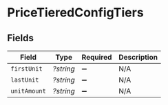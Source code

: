 # PriceTieredConfigTiers


## Fields

| Field              | Type               | Required           | Description        |
| ------------------ | ------------------ | ------------------ | ------------------ |
| `firstUnit`        | *?string*          | :heavy_minus_sign: | N/A                |
| `lastUnit`         | *?string*          | :heavy_minus_sign: | N/A                |
| `unitAmount`       | *?string*          | :heavy_minus_sign: | N/A                |